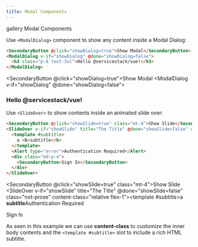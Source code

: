 ```yaml
---
title: Modal Components
---
```


<link rel="stylesheet" href="/css/tailwind-components.css">

<script setup>
import { Icon } from "@iconify/vue"
import { ref } from "vue"
import ApiReference from "../../src/components/ApiReference.vue"

const showDialog = ref(false)
const showSlide = ref(false)
</script>

<Breadcrumbs class="not-prose mt-4" home-href="/vue/">
  <Breadcrumb href="/vue/gallery/">gallery</Breadcrumb>
  <Breadcrumb>Modal Components</Breadcrumb>
</Breadcrumbs>

<ApiReference component="ModalDialog" />

Use `<ModalDialog>` component to show any content inside a Modal Dialog:

```html
<SecondaryButton @click="showDialog=true">Show Modal</SecondaryButton>
<ModalDialog v-if="showDialog" @done="showDialog=false">
  <h3 class="p-8 text-3xl">Hello @servicestack/vue!</h3>
</ModalDialog>
```

<SecondaryButton @click="showDialog=true">Show Modal</SecondaryButton>
<ModalDialog v-if="showDialog" @done="showDialog=false"><h3 class="p-8 text-3xl">Hello @servicestack/vue!</h3></ModalDialog>

<ApiReference component="SlideOver" />

Use `<SlideOver>` to show contents inside an animated slide over:

```html
<SecondaryButton @click="showSlide=true" class="mt-4">Show Slide</SecondaryButton>
<SlideOver v-if="showSlide" title="The Title" @done="showSlide=false" content-class="relative flex-1">
  <template #subtitle>
    a <b>subtitle</b>
  </template>
  <Alert type="error">Authentication Required</Alert>
  <div class="md:p-4">
    <SecondaryButton>Sign In</SecondaryButton>
  </div>
</SlideOver>
```

<SecondaryButton @click="showSlide=true" class="mt-4">Show Slide</SecondaryButton>
<SlideOver v-if="showSlide" title="The Title" @done="showSlide=false" class="not-prose" content-class="relative flex-1"><template #subtitle>a <b>subtitle</b></template><Alert type="error">Authentication Required</Alert><div class="md:p-4"><SecondaryButton>Sign In</SecondaryButton></div></SlideOver>

As seen in this example we can use **content-class** to customize the inner body contents and the `<template #subtitle>` slot
to include a rich HTML subtitle.

<ApiReference component="SlideOver" />
